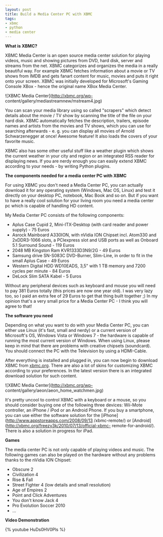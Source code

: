 ```yaml
---
layout: post
title: Build a Media Center PC with XBMC
tags:
- xbmc
- python
- media center
---
```

**What is XBMC?**

XBMC Media Center is an open source media center solution for playing videos,
music and showing pictures from DVD, hard disk, server and streams from the
net. XBMC categorizes and organizes the media in a really beautiful way. For
example XBMC fetches information about a movie or TV shows from IMDB and gets
fanart content for music, movies and puts it right onto your screen. XBMC was
initially developed for Microsoft's Gaming Console XBox - hence the original
name XBox Media Center.

![XBMC Media Center](http://xbmc.org/wp-
content/gallery/mediastreamnew/mstream4.jpg)

You can scan your media library using so called "scrapers" which detect
details about the movie / TV show by scanning the title of the file on your
hard disk. XBMC automatically fetches the description, trailers, episode names
and artists from the movies and TV shows, which you can use for searching
afterwards - e. g. you can display all movies of Arnold Schwarzenegger at
once! Awesome feature! It also loads the covers of your favorite music.

XBMC also has some other useful stuff like a weather plugin which shows the
current weather in your city and region or an integrated RSS reader for
displaying news. If you are nerdy enough you can easily extend XBMC according
to your needs - by writing Python plugins.

**The components needed for a media center PC with XBMC**

For using XBMC you don't need a Media Center PC, you can actually download it
for any operating system (Windows, Mac OS, Linux) and test it directly on your
desktop PC, notebook, Mac Book and so on. But if you want to have a really
cool solution for your living room you need a media center pc which is capable
of handling HD content.

My Media Center PC consists of the following components:

  * Aplus Case Cupid 2, Mini-ITX-Desktop (with card reader and power supply) - 75 Euros
  * Asrock Mainboard A330ION, with nVidia ION Chipset incl. Atom330 and 2xDDR3-1066 slots, a PCIexpress slot and USB ports as well as Onboard 5.1 Surround Sound - 119 Euros
  * 2048 MB Kingston Ram KVR1333D3N9/2G - 49 Euros
  * Samsung drive SN-S083C DVD-Burner, Slim-Line, in order to fit in the small Aplus Case - 49 Euros
  * Western Digital HDD WD10EADS, 3,5" with 1 TB memory and 7200 cycles per minute - 84 Euros
  * DeLock Slim SATA Kabel - 5 Euros

Without any peripheral devices such as keyboard and mouse you will need to pay
381 Euros totally (this prices are now one year old). I was very lazy too, so
I paid an extra fee of 29 Euros to get that thing built together ;) In my
opinion that's a very small price for a Media Center PC - I think you will
agree to that!

**The software you need**

Depending on what you want to do with your Media Center PC, you can either use
Linux (it's fast, small and nerdy) or a current version of Microsoft's OS,
Windows Vista or Windows 7 - the hardware is capable of running the most
current version of Windows. When using Linux, please keep in mind that there
are problems with creative chipsets (soundcard). You should connect the PC
with the Television by using a HDMI-Cable.

After everything is installed and plugged in, you can now begin to download
XBMC from [xbmc.org](http://www.xbmc.org). There are also a lot of skins for
customizing XBMC according to your preferences. In the latest version there is
an integrated download solution for such content.

![XBMC Media Center](http://xbmc.org/wp-
content/gallery/aeon/aeon_home_watchmen.jpg)

It's pretty uncool to control XBMC with a keyboard or a mouse, so you should
consider buying one of the following three devices: Wii-Mote controller, an
iPhone / iPod or an Android Phone. If you buy a smartphone, you can use either
the software solution for the [iPhone](http://www.appstoreapps.com/2008/09/13
/xbmc-remote/) or [Android](http://xbmc.org/freezy3k/2010/07/13/official-xbmc-
remote-for-android/). There is also a solution in progress for iPad.

**Games**

The media center PC is not only capable of playing videos and music. The
following games can also be played on the hardware without any problems thanks
to the nVidia ION Chipset:

*   Obscure 2
*   Civilization 4
*   Rise & Fall
*   Street Fighter 4 (low details and small resolution)
*   Age of Empires 2
*   Point and Click Adventures
*   You don't know Jack 4
*   Pro Evolution Soccer 2010
*   …

**Video Demonstration**

{% youtube HuDs0HV0Pls %}

